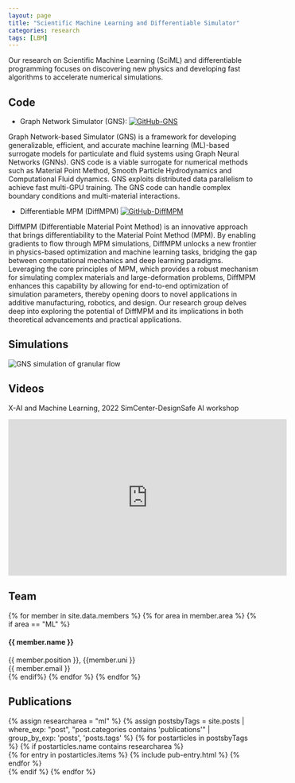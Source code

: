 ```yaml
---
layout: page
title: "Scientific Machine Learning and Differentiable Simulator"
categories: research
tags: [LBM]
---
```


Our research on Scientific Machine Learning (SciML) and differentiable programming focuses on discovering new physics and developing fast algorithms to accelerate numerical simulations.


## Code
 
* Graph Network Simulator (GNS): [![GitHub-GNS](https://img.shields.io/badge/Open_in-GitHub-blue?logo=github)](https://www.github.com/geoelements/gns) 

Graph Network-based Simulator (GNS) is a framework for developing generalizable, efficient, and accurate machine learning (ML)-based surrogate models for particulate and fluid systems using Graph Neural Networks (GNNs). GNS code is a viable surrogate for numerical methods such as Material Point Method, Smooth Particle Hydrodynamics and Computational Fluid dynamics. GNS exploits distributed data parallelism to achieve fast multi-GPU training. The GNS code can handle complex boundary conditions and multi-material interactions.

* Differentiable MPM (DiffMPM) [![GitHub-DiffMPM](https://img.shields.io/badge/Open_in-GitHub-blue?logo=github)](https://www.github.com/geoelements/diffmpm) 

DiffMPM (Differentiable Material Point Method) is an innovative approach that brings differentiability to the Material Point Method (MPM). By enabling gradients to flow through MPM simulations, DiffMPM unlocks a new frontier in physics-based optimization and machine learning tasks, bridging the gap between computational mechanics and deep learning paradigms. Leveraging the core principles of MPM, which provides a robust mechanism for simulating complex materials and large-deformation problems, DiffMPM enhances this capability by allowing for end-to-end optimization of simulation parameters, thereby opening doors to novel applications in additive manufacturing, robotics, and design. Our research group delves deep into exploring the potential of DiffMPM and its implications in both theoretical advancements and practical applications.

## Simulations

![GNS simulation of granular flow](https://raw.githubusercontent.com/geoelements/gns/main/docs/img/rollout_0.gif)

## Videos
X-AI and Machine Learning, 2022 SimCenter-DesignSafe AI workshop
<iframe width="560" height="315" src="https://www.youtube.com/embed/NO8D_vyFzBE" title="YouTube video player" frameborder="0" allow="accelerometer; autoplay; clipboard-write; encrypted-media; gyroscope; picture-in-picture" allowfullscreen></iframe>

## Team
<!-- Team filled from _data/members.yaml-->
   <div class="team">
    {% for member in site.data.members %}
      {% for area in member.area %}
        {% if area == "ML" %}
          <div class="user">
            <div class="userimg" style="background-image:url('{{ site.baseurl }}/images/geoelements/team/{{ member.image }}')">
            </div>
            <h4>{{ member.name }}</h4>	
            {{ member.position }}, {{member.uni }}<br/>
	 <a h   ref="mailto:{{ member.email }}">{{ member.email }}</a>
          </div>
        {% endif%}
      {% endfor %}
    {% endfor %}
   </div>
<!-- End team -->

## Publications
<!-- Publications filled automatically -->
<div class="publications">
{% assign researcharea = "ml" %}
{% assign postsbyTags = site.posts | where_exp: "post", "post.categories contains 'publications'" |
group_by_exp:
'posts', 'posts.tags' %}
{% for postarticles in postsbyTags %}
  {% if postarticles.name contains researcharea %}
    <div class="entries-{{ page.entries_layout | default: 'list' }}">
    {% for entry in postarticles.items %}
      {% include pub-entry.html %}
    {% endfor %}
    </div>
  {% endif %}
{% endfor %}
</div>